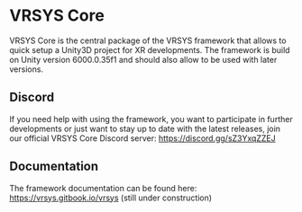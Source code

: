 # VRSYS Core

VRSYS Core is the central package of the VRSYS framework that allows to quick setup a Unity3D project for XR developments.
The framework is build on Unity version 6000.0.35f1 and should also allow to be used with later versions.

## Discord
If you need help with using the framework, you want to participate in further developments or just want to stay up to date with the latest releases, join our official VRSYS Core Discord server: https://discord.gg/sZ3YxqZZEJ

## Documentation

The framework documentation can be found here: https://vrsys.gitbook.io/vrsys (still under construction)